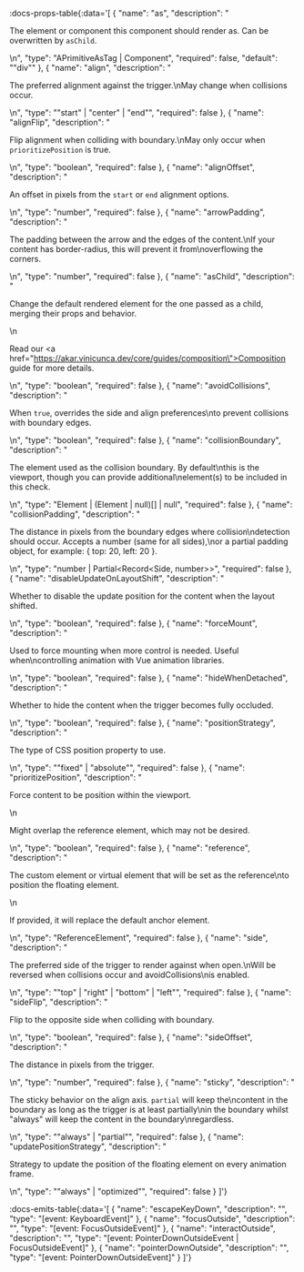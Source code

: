 <!-- This file was automatic generated. Do not edit it manually -->

:docs-props-table{:data='[
  {
    "name": "as",
    "description": "<p>The element or component this component should render as. Can be overwritten by <code>asChild</code>.</p>\n",
    "type": "APrimitiveAsTag | Component",
    "required": false,
    "default": "\"div\""
  },
  {
    "name": "align",
    "description": "<p>The preferred alignment against the trigger.\nMay change when collisions occur.</p>\n",
    "type": "\"start\" | \"center\" | \"end\"",
    "required": false
  },
  {
    "name": "alignFlip",
    "description": "<p>Flip alignment when colliding with boundary.\nMay only occur when <code>prioritizePosition</code> is true.</p>\n",
    "type": "boolean",
    "required": false
  },
  {
    "name": "alignOffset",
    "description": "<p>An offset in pixels from the <code>start</code> or <code>end</code> alignment options.</p>\n",
    "type": "number",
    "required": false
  },
  {
    "name": "arrowPadding",
    "description": "<p>The padding between the arrow and the edges of the content.\nIf your content has border-radius, this will prevent it from\noverflowing the corners.</p>\n",
    "type": "number",
    "required": false
  },
  {
    "name": "asChild",
    "description": "<p>Change the default rendered element for the one passed as a child, merging their props and behavior.</p>\n<p>Read our <a href=\"https://akar.vinicunca.dev/core/guides/composition\">Composition</a> guide for more details.</p>\n",
    "type": "boolean",
    "required": false
  },
  {
    "name": "avoidCollisions",
    "description": "<p>When <code>true</code>, overrides the side and align preferences\nto prevent collisions with boundary edges.</p>\n",
    "type": "boolean",
    "required": false
  },
  {
    "name": "collisionBoundary",
    "description": "<p>The element used as the collision boundary. By default\nthis is the viewport, though you can provide additional\nelement(s) to be included in this check.</p>\n",
    "type": "Element | (Element | null)[] | null",
    "required": false
  },
  {
    "name": "collisionPadding",
    "description": "<p>The distance in pixels from the boundary edges where collision\ndetection should occur. Accepts a number (same for all sides),\nor a partial padding object, for example: { top: 20, left: 20 }.</p>\n",
    "type": "number | Partial<Record<Side, number>>",
    "required": false
  },
  {
    "name": "disableUpdateOnLayoutShift",
    "description": "<p>Whether to disable the update position for the content when the layout shifted.</p>\n",
    "type": "boolean",
    "required": false
  },
  {
    "name": "forceMount",
    "description": "<p>Used to force mounting when more control is needed. Useful when\ncontrolling animation with Vue animation libraries.</p>\n",
    "type": "boolean",
    "required": false
  },
  {
    "name": "hideWhenDetached",
    "description": "<p>Whether to hide the content when the trigger becomes fully occluded.</p>\n",
    "type": "boolean",
    "required": false
  },
  {
    "name": "positionStrategy",
    "description": "<p>The type of CSS position property to use.</p>\n",
    "type": "\"fixed\" | \"absolute\"",
    "required": false
  },
  {
    "name": "prioritizePosition",
    "description": "<p>Force content to be position within the viewport.</p>\n<p>Might overlap the reference element, which may not be desired.</p>\n",
    "type": "boolean",
    "required": false
  },
  {
    "name": "reference",
    "description": "<p>The custom element or virtual element that will be set as the reference\nto position the floating element.</p>\n<p>If provided, it will replace the default anchor element.</p>\n",
    "type": "ReferenceElement",
    "required": false
  },
  {
    "name": "side",
    "description": "<p>The preferred side of the trigger to render against when open.\nWill be reversed when collisions occur and avoidCollisions\nis enabled.</p>\n",
    "type": "\"top\" | \"right\" | \"bottom\" | \"left\"",
    "required": false
  },
  {
    "name": "sideFlip",
    "description": "<p>Flip to the opposite side when colliding with boundary.</p>\n",
    "type": "boolean",
    "required": false
  },
  {
    "name": "sideOffset",
    "description": "<p>The distance in pixels from the trigger.</p>\n",
    "type": "number",
    "required": false
  },
  {
    "name": "sticky",
    "description": "<p>The sticky behavior on the align axis. <code>partial</code> will keep the\ncontent in the boundary as long as the trigger is at least partially\nin the boundary whilst &quot;always&quot; will keep the content in the boundary\nregardless.</p>\n",
    "type": "\"always\" | \"partial\"",
    "required": false
  },
  {
    "name": "updatePositionStrategy",
    "description": "<p>Strategy to update the position of the floating element on every animation frame.</p>\n",
    "type": "\"always\" | \"optimized\"",
    "required": false
  }
]'} 

:docs-emits-table{:data='[
  {
    "name": "escapeKeyDown",
    "description": "",
    "type": "[event: KeyboardEvent]"
  },
  {
    "name": "focusOutside",
    "description": "",
    "type": "[event: FocusOutsideEvent]"
  },
  {
    "name": "interactOutside",
    "description": "",
    "type": "[event: PointerDownOutsideEvent | FocusOutsideEvent]"
  },
  {
    "name": "pointerDownOutside",
    "description": "",
    "type": "[event: PointerDownOutsideEvent]"
  }
]'} 
